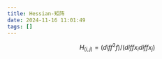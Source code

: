 ```yaml
---
title: Hessian-矩阵
date: 2024-11-16 11:01:49
tags: []
---
```

$$H_(i, j) = (diff^2 f) / (diff x_i diff x_j)$$
